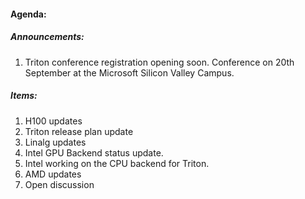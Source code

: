 #### Agenda:

##### Announcements:
1. Triton conference registration opening soon. Conference on 20th September at the Microsoft Silicon Valley Campus.

##### Items:
1. H100 updates
2. Triton release plan update
3. Linalg updates
4. Intel GPU Backend status update.
5. Intel working on the CPU backend for Triton.
6. AMD updates
7. Open discussion
